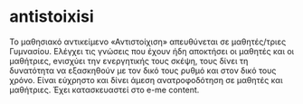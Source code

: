 # antistoixisi
Το μαθησιακό αντικείμενο «Αντιστοίχιση» απευθύνεται σε μαθητές/τριες Γυμνασίου.
Ελέγχει τις γνώσεις που έχουν ήδη αποκτήσει οι μαθητές και οι μαθήτριες, eνισχύει την ενεργητικής τους σκέψη, τους δίνει τη δυνατότητα να εξασκηθούν με τον δικό τους ρυθμό και στον δικό τους χρόνο. 
Είναι εύχρηστο και δίνει άμεση ανατροφοδότηση σε μαθητές και μαθήτριες.
Έχει κατασκευαστεί στο e-me content.
